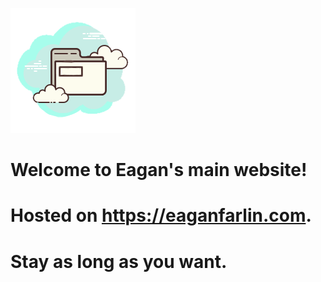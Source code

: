 ![Site-Logo](Global/Images/Site-Logo.png)

# Welcome to Eagan's main website!

# Hosted on https://eaganfarlin.com.

# Stay as long as you want.
